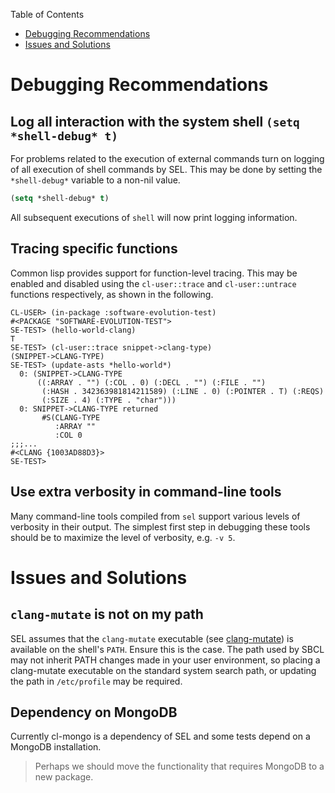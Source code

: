 Table of Contents
- [Debugging Recommendations](#debugging-recommendations)
- [Issues and Solutions](#issues-and-solutions)

# Debugging Recommendations

## Log all interaction with the system shell `(setq *shell-debug* t)`

For problems related to the execution of external commands turn on
logging of all execution of shell commands by SEL.  This may be done
by setting the `*shell-debug*` variable to a non-nil value.

```lisp
(setq *shell-debug* t)
```

All subsequent executions of `shell` will now print logging
information.

## Tracing specific functions

Common lisp provides support for function-level tracing.  This may be
enabled and disabled using the `cl-user::trace` and `cl-user::untrace`
functions respectively, as shown in the following.

    CL-USER> (in-package :software-evolution-test)
    #<PACKAGE "SOFTWARE-EVOLUTION-TEST">
    SE-TEST> (hello-world-clang)
    T
    SE-TEST> (cl-user::trace snippet->clang-type)
    (SNIPPET->CLANG-TYPE)
    SE-TEST> (update-asts *hello-world*)
      0: (SNIPPET->CLANG-TYPE
          ((:ARRAY . "") (:COL . 0) (:DECL . "") (:FILE . "")
           (:HASH . 342363981814211589) (:LINE . 0) (:POINTER . T) (:REQS)
           (:SIZE . 4) (:TYPE . "char")))
      0: SNIPPET->CLANG-TYPE returned
           #S(CLANG-TYPE
              :ARRAY ""
              :COL 0
    ;;;...
    #<CLANG {1003AD88D3}>
    SE-TEST> 

## Use extra verbosity in command-line tools

Many command-line tools compiled from `sel` support various levels of
verbosity in their output.  The simplest first step in debugging these
tools should be to maximize the level of verbosity, e.g. `-v 5`.

# Issues and Solutions

## `clang-mutate` is not on my path

SEL assumes that the `clang-mutate` executable (see
[clang-mutate](https://git.grammatech.com/synthesis/clang-mutate)) is
available on the shell's `PATH`.  Ensure this is the case.  The path
used by SBCL may not inherit PATH changes made in your user
environment, so placing a clang-mutate executable on the standard
system search path, or updating the path in `/etc/profile` may be
required.

## Dependency on MongoDB

Currently cl-mongo is a dependency of SEL and some tests depend on a
MongoDB installation.

> Perhaps we should move the functionality that requires MongoDB to a
> new package.
